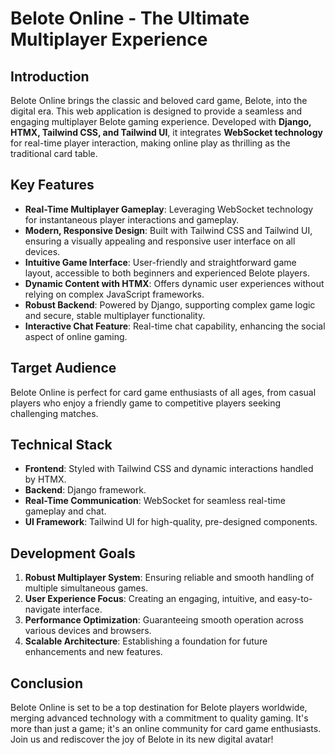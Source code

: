 # Belote Online - The Ultimate Multiplayer Experience

## Introduction
Belote Online brings the classic and beloved card game, Belote, into the digital era. This web application is designed to provide a seamless and engaging multiplayer Belote gaming experience. Developed with **Django, HTMX, Tailwind CSS, and Tailwind UI**, it integrates **WebSocket technology** for real-time player interaction, making online play as thrilling as the traditional card table.

## Key Features

- **Real-Time Multiplayer Gameplay**: Leveraging WebSocket technology for instantaneous player interactions and gameplay.
- **Modern, Responsive Design**: Built with Tailwind CSS and Tailwind UI, ensuring a visually appealing and responsive user interface on all devices.
- **Intuitive Game Interface**: User-friendly and straightforward game layout, accessible to both beginners and experienced Belote players.
- **Dynamic Content with HTMX**: Offers dynamic user experiences without relying on complex JavaScript frameworks.
- **Robust Backend**: Powered by Django, supporting complex game logic and secure, stable multiplayer functionality.
- **Interactive Chat Feature**: Real-time chat capability, enhancing the social aspect of online gaming.

## Target Audience
Belote Online is perfect for card game enthusiasts of all ages, from casual players who enjoy a friendly game to competitive players seeking challenging matches.

## Technical Stack

- **Frontend**: Styled with Tailwind CSS and dynamic interactions handled by HTMX.
- **Backend**: Django framework.
- **Real-Time Communication**: WebSocket for seamless real-time gameplay and chat.
- **UI Framework**: Tailwind UI for high-quality, pre-designed components.

## Development Goals

1. **Robust Multiplayer System**: Ensuring reliable and smooth handling of multiple simultaneous games.
2. **User Experience Focus**: Creating an engaging, intuitive, and easy-to-navigate interface.
3. **Performance Optimization**: Guaranteeing smooth operation across various devices and browsers.
4. **Scalable Architecture**: Establishing a foundation for future enhancements and new features.

## Conclusion
Belote Online is set to be a top destination for Belote players worldwide, merging advanced technology with a commitment to quality gaming. It's more than just a game; it's an online community for card game enthusiasts. Join us and rediscover the joy of Belote in its new digital avatar!

